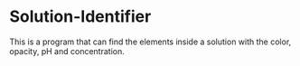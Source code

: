 # Solution-Identifier
This is a program that can find the elements inside a solution with the color, opacity, pH and concentration.

